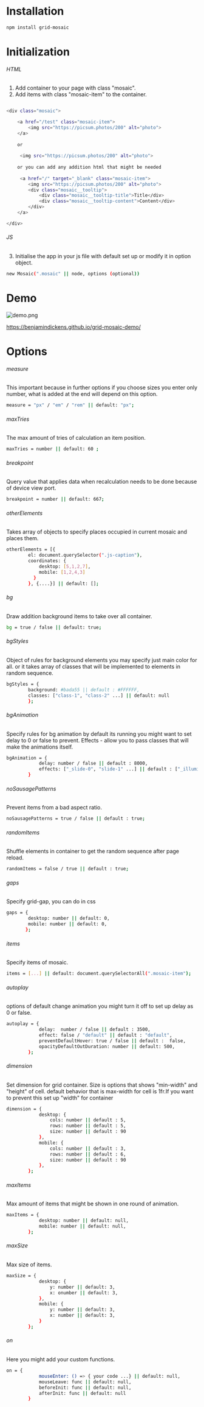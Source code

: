 # Installation

```bash
npm install grid-mosaic
```

# Initialization

###### HTML
1) Add container to your page with class "mosaic".
2) Add items with class "mosaic-item" to the container.

```bash

<div class="mosaic">

    <a href="/test" class="mosaic-item">
        <img src="https://picsum.photos/200" alt="photo">
    </a>
    
    or 
    
     <img src="https://picsum.photos/200" alt="photo">
     
    or you can add any addition html that might be needed
    
     <a href="/" target="_blank" class="mosaic-item">
        <img src="https://picsum.photos/200" alt="photo">
        <div class="mosaic__tooltip">
            <div class="mosaic__tooltip-title">Title</div>
            <div class="mosaic__tooltip-content">Content</div>
        </div>
    </a>

</div>
```

###### JS
3) Initialise the app in your js file with default set up or modify it in option object.

```bash
new Mosaic(".mosaic" || node, options (optional))
```

# Demo

![demo.png](demo.png)

https://benjamindickens.github.io/grid-mosaic-demo/

# Options

###### measure
This important because in further options if you choose sizes you enter only number,
what is added at the end will depend on this option.
```bash
measure = "px" / "em" / "rem" || default: "px";
```

###### maxTries
The max amount of tries of calculation an item position.
```bash
maxTries = number || default: 60 ;
```

###### breakpoint
Query value that applies data when recalculation needs to be done because of device view port.
```bash
breakpoint = number || default: 667;
```

###### otherElements
Takes array of objects to specify places occupied in current mosaic and places them.
```bash
otherElements = [{
        el: document.querySelector(".js-caption"),
        coordinates: {
            desktop: [5,1,2,7],
            mobile: [1,2,4,3]
          }
        }, {....}] || default: [];
```

###### bg
Draw addition background items to take over all container.
```bash
bg = true / false || default: true;
```

###### bgStyles
Object of rules for background elements you may specify just main color for all.
or it takes array of classes that will be implemented to elements in random sequence.
```bash
bgStyles = {
        background: #bada55 || default : #FFFFFF,
        classes: ["class-1", "class-2" ...] || default: null
        };
```

###### bgAnimation
Specify rules for bg animation by default its running you might want to set delay to 0 or false to prevent.
Effects - allow you to pass classes that will make the animations itself.
```bash
bgAnimation = {
            delay: number / false || default : 8000,
            effects: ["_slide-0", "slide-1" ...] || default : ["_illuminate-0", "_illuminate-1", "_illuminate-2", "_illuminate-3"]
        }
```

###### noSausagePatterns
Prevent items from a bad aspect ratio. 
```bash
noSausagePatterns = true / false || default : true;
```

###### randomItems
Shuffle elements in container to get the random sequence after page reload.
```bash
randomItems = false / true || default : true;
```

###### gaps
Specify grid-gap, you can do in css
```bash
gaps = {
        desktop: number || default: 0,
        mobile: number || default: 0,
       };
```

###### items
Specify items of mosaic.
```bash
items = [...] || default: document.querySelectorAll(".mosaic-item");
```

###### autoplay
options of default change animation you might turn it off to set up delay as 0 or false.
```bash
autoplay = {
            delay:  number / false || default : 3500,
            effect: false / "default" || default : "default",
            preventDefaultHover: true / false || default :  false,
            opacityDefaultOutDuration: number || default: 500,
        };
```

###### dimension
Set dimension for grid container. Size is options that shows "min-width" and "height" of cell.
default behavior that is max-width for cell is 1fr.If you want to prevent this set up "width" for container
```bash
dimension = {
            desktop: {
                cols: number || default : 5,
                rows: number || default : 5,
                size: number || default : 90
            },
            mobile: {
                cols: number || default : 3,
                rows: number || default : 6,
                size: number || default : 90
            },
        };
```

###### maxItems
Max amount of items that might be shown in one round of animation.
```bash
maxItems = {
            desktop: number || default: null,
            mobile: number || default: null,
        };
```

###### maxSize
Max size of items.
```bash
maxSize = {
            desktop: {
                y: number || default: 3,
                x: onumber || default: 3,
            },
            mobile: {
                y: number || default: 3,
                x: number || default: 3,
            }
        };
```

###### on
Here you might add your custom functions.
```bash
on = {
            mouseEnter: () => { your code ...} || default: null,
            mouseLeave: func || default: null,
            beforeInit: func || default: null,
            afterInit: func || default: null
        }
```
